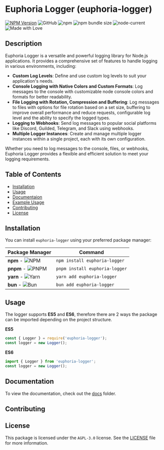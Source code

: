 # Euphoria Logger (euphoria-logger)

[![NPM Version](https://img.shields.io/npm/v/euphoria-logger.svg)](https://www.npmjs.com/package/euphoria-logger)
![GitHub](https://img.shields.io/github/license/TehPigYT/euphoria-logger.svg)
![npm](https://img.shields.io/npm/dt/euphoria-logger.svg) <!-- Total Downloads -->
![npm bundle size](https://img.shields.io/bundlephobia/min/euphoria-logger.svg)
![node-current](https://img.shields.io/node/v/euphoria-logger.svg)
![Made with Love](https://img.shields.io/badge/made%20with-love-red.svg)

## Description

Euphoria Logger is a versatile and powerful logging library for Node.js applications. It provides a comprehensive set of features to handle logging in various environments, including:

-   **Custom Log Levels**: Define and use custom log levels to suit your application's needs.
-   **Console Logging with Native Colors and Custom Formats**: Log messages to the console with customizable node console colors and formats for better readability.
-   **File Logging with Rotation, Compression and Buffering**: Log messages to files with options for file rotation based on a set size, buffering to improve overall performance and reduce requests, configurable log level and the ability to specify the logged types.
-   **Logging to Webhooks**: Send log messages to popular social platforms like Discord, Guilded, Telegram, and Slack using webhooks.
-   **Multiple Logger Instances**: Create and manage multiple logger instances within a single project, each with its own configuration.

Whether you need to log messages to the console, files, or webhooks, Euphoria Logger provides a flexible and efficient solution to meet your logging requirements.

## Table of Contents

-   [Installation](#installation)
-   [Usage](#usage)
-   [Documentaion](#documentation)
-   [Example Usage](#example-usage)
-   [Contributing](#contributing)
-   [License](#license)

## Installation

You can install `euphoria-logger` using your preferred package manager:

| Package Manager                                                                      | Command                        |
| ------------------------------------------------------------------------------------ | ------------------------------ |
| **npm** - ![NPM](https://img.shields.io/badge/npm-CB3837?logo=npm)                   | `npm install euphoria-logger`  |
| **pnpm** - ![PNPM](https://img.shields.io/badge/pnpm-F69220?logo=pnpm)               | `pnpm install euphoria-logger` |
| **yarn** - ![Yarn](https://img.shields.io/badge/Yarn-2C8EBB?logo=yarn&logoColor=fff) | `yarn add euphoria-logger`     |
| **bun** - ![Bun](https://img.shields.io/badge/Bun-000?logo=bun&logoColor=fff)        | `bun add euphoria-logger`      |

## Usage

The logger supports **ES5** and **ES6**, therefore there are 2 ways the package can be imported depending on the project structure.

**ES5**

```js
const { Logger } = require('euphoria-logger');
const logger = new Logger();
```

**ES6**

```js
import { Logger } from 'euphoria-logger';
const logger = new Logger();
```

## Documentation

To view the documentation, check out the [docs](https://github.com/TehPigYT/euphoria-logger/tree/master/docs) folder.

## Contributing

## License

This package is licensed under the `AGPL-3.0` license. See the [LICENSE](https://github.com/TehPigYT/euphoria-logger/blob/master/LICENSE) file for more information.
